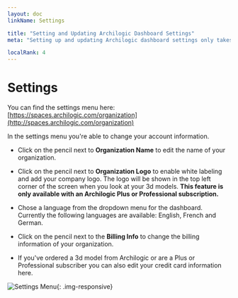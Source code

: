 ```yaml
---
layout: doc
linkName: Settings

title: "Setting and Updating Archilogic Dashboard Settings"
meta: "Setting up and updating Archilogic dashboard settings only takes a few clicks. Check out the documentation if you need any assistance."

localRank: 4
---
```


# Settings

You can find the settings menu here: [https://spaces.archilogic.com/organization](http://spaces.archilogic.com/organization)

In the settings menu you're able to change your account information.

* Click on the pencil next to **Organization Name** to edit the name of your organization.

* Click on the pencil next to **Organization Logo** to enable white labeling and add your company logo. The logo will be shown in the top left corner of the screen when you look at your 3d models. **This feature is only available with an Archilogic Plus or Professional subscription.**

* Chose a language from the dropdown menu for the dashboard. Currently the following languages are available: English, French and German.

* Click on the pencil next to the **Billing Info** to change the billing information of your organization.

* If you've ordered a 3d model from Archilogic or are a Plus or Professional subscriber you can also edit your credit card information here.

![Settings Menu]({{site.baseurl}}/assets/images/Platform-Settings-Settings.jpg){: .img-responsive}
